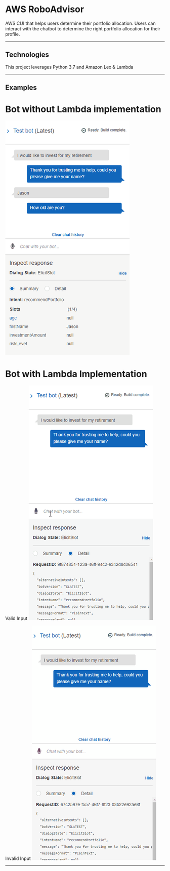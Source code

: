 # AWS RoboAdvisor
 AWS CUI that helps users determine their portfolio allocation. Users can interact with the chatbot to determine the right portfolio allocation for their profile. 


--- 

## Technologies

This project leverages Python 3.7 and Amazon Lex & Lambda

---

## Examples

# Bot without Lambda implementation
![](Images/TestBot1.gif)

# Bot with Lambda Implementation
Valid Input
![](Images/TestBotLambda2.gif)

Invalid Input
![](Images/TestBotLambda1.gif)


---









